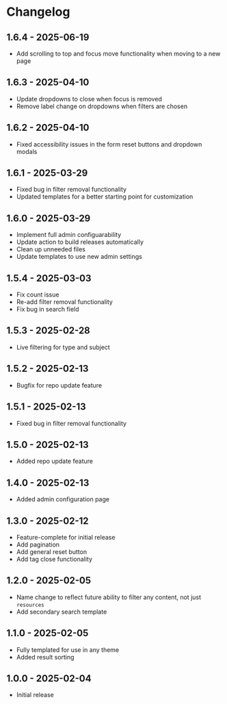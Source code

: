 # Changelog

## 1.6.4 - 2025-06-19

- Add scrolling to top and focus move functionality when moving to a new page

## 1.6.3 - 2025-04-10

- Update dropdowns to close when focus is removed
- Remove label change on dropdowns when filters are chosen

## 1.6.2 - 2025-04-10

- Fixed accessibility issues in the form reset buttons and dropdown modals

## 1.6.1 - 2025-03-29

- Fixed bug in filter removal functionality
- Updated templates for a better starting point for customization

## 1.6.0 - 2025-03-29

- Implement full admin configuarability
- Update action to build releases automatically
- Clean up unneeded files
- Update templates to use new admin settings

## 1.5.4 - 2025-03-03

- Fix count issue
- Re-add filter removal functionality
- Fix bug in search field

## 1.5.3 - 2025-02-28

- Live filtering for type and subject

## 1.5.2 - 2025-02-13

- Bugfix for repo update feature

## 1.5.1 - 2025-02-13

- Fixed bug in filter removal functionality

## 1.5.0 - 2025-02-13

- Added repo update feature

## 1.4.0 - 2025-02-13

- Added admin configuration page

## 1.3.0 - 2025-02-12

- Feature-complete for initial release
- Add pagination
- Add general reset button
- Add tag close functionality

## 1.2.0 - 2025-02-05

- Name change to reflect future ability to filter any content, not just `resources`
- Add secondary search template

## 1.1.0 - 2025-02-05

- Fully templated for use in any theme
- Added result sorting

## 1.0.0 - 2025-02-04

- Initial release
